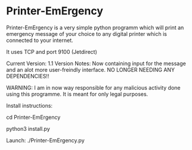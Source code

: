 # Printer-EmErgency
Printer-EmErgency is a very simple python programm which will print an emergency message of your choice to any digital printer which is connected to your internet.

It uses TCP and port 9100 (Jetdirect)

Current Version: 1.1
Version Notes: 
Now containing input for the message and an alot more user-freindly interface. 
NO LONGER NEEDING ANY DEPENDENCIES!!
       

WARNING:
I am in now way responsible for any malicious activity done using this programme. It is meant for only legal purposes. 

Install instructions:

cd Printer-EmErgency

python3 install.py

Launch:
./Printer-EmErgency.py
